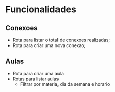 # Funcionalidades 

## Conexoes

- Rota para listar o total de conexoes realizadas;
- Rota para criar uma nova conexao;

## Aulas

- Rota para criar uma aula 
- Rotas para listar aulas 
  - Filtrar por materia, dia da semana e horario


